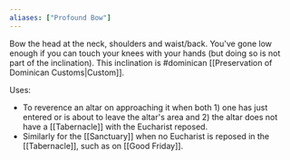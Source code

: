 ```yaml
---
aliases: ["Profound Bow"]
---
```

Bow the head at the neck, shoulders and waist/back. You've gone low enough if you can touch your knees with your hands (but doing so is not part of the inclination). This inclination is #dominican [[Preservation of Dominican Customs|Custom]].

Uses:

- To reverence an altar on approaching it when both 1) one has just entered or is about to leave the altar's area and 2) the altar does not have a [[Tabernacle]] with the Eucharist reposed.
- Similarly for the [[Sanctuary]] when no Eucharist is reposed in the [[Tabernacle]], such as on [[Good Friday]].